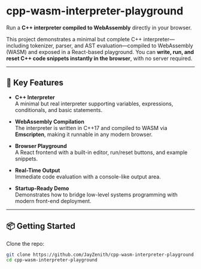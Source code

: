 # cpp-wasm-interpreter-playground

Run a **C++ interpreter compiled to WebAssembly** directly in your browser.

This project demonstrates a minimal but complete C++ interpreter—including tokenizer, parser, and AST evaluation—compiled to WebAssembly (WASM) and exposed in a React-based playground. You can **write, run, and reset C++ code snippets instantly in the browser**, with no server required.

---

## 🚀 Key Features

- **C++ Interpreter**  
  A minimal but real interpreter supporting variables, expressions, conditionals, and basic statements.

- **WebAssembly Compilation**  
  The interpreter is written in C++17 and compiled to WASM via **Emscripten**, making it runnable in any modern browser.

- **Browser Playground**  
  A React frontend with a built-in editor, run/reset buttons, and example snippets.

- **Real-Time Output**  
  Immediate code evaluation with a console-like output area.

- **Startup-Ready Demo**  
  Demonstrates how to bridge low-level systems programming with modern front-end deployment.

---

## 📦 Getting Started

Clone the repo:
```bash
git clone https://github.com/JayZenith/cpp-wasm-interpreter-playground.git
cd cpp-wasm-interpreter-playground
